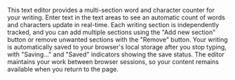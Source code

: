 This text editor provides a multi-section word and character counter for your writing. Enter text in the text areas to see an automatic count of words and characters update in real-time. Each writing section is independently tracked, and you can add multiple sections using the "Add new section" button or remove unwanted sections with the "Remove" button. Your writing is automatically saved to your browser's local storage after you stop typing, with "Saving..." and "Saved" indicators showing the save status. The editor maintains your work between browser sessions, so your content remains available when you return to the page.

<!-- Generated from commit: cb33238bc7a9029e6453052184287dc8b1679f92 -->